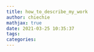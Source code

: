 ```yaml
---
title: how_to_describe_my_work
author: chiechie
mathjax: true
date: 2021-03-25 10:35:37
tags:
categories:
---
```

